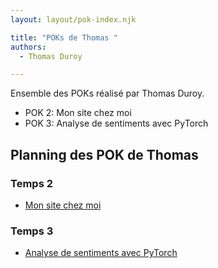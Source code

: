 ```yaml
---
layout: layout/pok-index.njk

title: "POKs de Thomas "
authors:
  - Thomas Duroy

---
```


<!-- début résumé -->

Ensemble des POKs réalisé par Thomas Duroy.

- POK 2: Mon site chez moi
- POK 3: Analyse de sentiments avec PyTorch
  
<!-- fin résumé -->

## Planning des POK de Thomas

### Temps 2

- [Mon site chez moi](./POK_2)

### Temps 3

- [Analyse de sentiments avec PyTorch](./POK_3)

